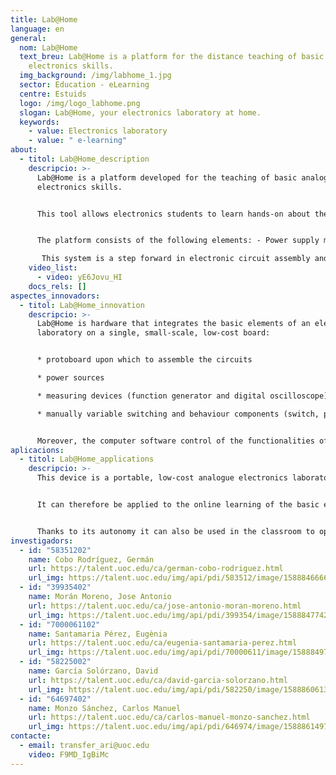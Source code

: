 ```yaml
---
title: Lab@Home
language: en
general:
  nom: Lab@Home
  text_breu: Lab@Home is a platform for the distance teaching of basic analogue
    electronics skills.
  img_background: /img/labhome_1.jpg
  sector: Education - eLearning
  centre: Estuids
  logo: /img/logo_labhome.png
  slogan: Lab@Home, your electronics laboratory at home.
  keywords:
    - value: Electronics laboratory
    - value: " e-learning"
about:
  - titol: Lab@Home_description
    descripcio: >-
      Lab@Home is a platform developed for the teaching of basic analogue
      electronics skills. 


      This tool allows electronics students to learn hands-on about the design and assembly of electronic circuits and the use of the signal generation devices found in an electronics laboratory. 


      The platform consists of the following elements: - Power supply module, with two switched-mode power supplies and numerous linear regulators, connected to the power supply. - A microcontroller, with two analogue input channels and an analogue output channel, with connection to the computer and the power supply module. - A memory connected to the microcontroller. - A signal generation module connected to the analogue output channel of the microcontroller and to the user module. - A signal capturing module connected to the two analogue input channels of the microcontroller and to the user module. - A user module with a breadboard to allow the user to assemble electronic circuits with connections to the signal capturing module, the signal generation module and the power supply module.

       This system is a step forward in electronic circuit assembly and measuring systems for academic use.
    video_list:
      - video: yE6Jovu_HI
    docs_rels: []
aspectes_innovadors:
  - titol: Lab@Home_innovation
    descripcio: >-
      Lab@Home is hardware that integrates the basic elements of an electronics
      laboratory on a single, small-scale, low-cost board: 


      * protoboard upon which to assemble the circuits 

      * power sources 

      * measuring devices (function generator and digital oscilloscope) 

      * manually variable switching and behaviour components (switch, push-button and multiturn potentiometer). 


      Moreover, the computer software control of the functionalities of the measuring devices included on the board is independent of the programming language or software platform to be used.
aplicacions:
  - titol: Lab@Home_applications
    descripcio: >-
      This device is a portable, low-cost analogue electronics laboratory. 


      It can therefore be applied to the online learning of the basic electronics competencies (design and assembly of electronic circuits, and the use of laboratory signal generation and measuring devices) normally acquired in classroom-based teaching. 


      Thanks to its autonomy it can also be used in the classroom to optimize laboratory practicals, as it enables teaching to be adapted to the various paces at which students learn.
investigadors:
  - id: "58351202"
    name: Cobo Rodríguez, Germán
    url: https://talent.uoc.edu/ca/german-cobo-rodriguez.html
    url_img: https://talent.uoc.edu/img/api/pdi/583512/image/1588846666246
  - id: "39935402"
    name: Morán Moreno, Jose Antonio
    url: https://talent.uoc.edu/ca/jose-antonio-moran-moreno.html
    url_img: https://talent.uoc.edu/img/api/pdi/399354/image/1588847742038
  - id: "7000061102"
    name: Santamaria Pérez, Eugènia
    url: https://talent.uoc.edu/ca/eugenia-santamaria-perez.html
    url_img: https://talent.uoc.edu/img/api/pdi/70000611/image/1588849761330
  - id: "58225002"
    name: García Solórzano, David
    url: https://talent.uoc.edu/ca/david-garcia-solorzano.html
    url_img: https://talent.uoc.edu/img/api/pdi/582250/image/1588860613822
  - id: "64697402"
    name: Monzo Sánchez, Carlos Manuel
    url: https://talent.uoc.edu/ca/carlos-manuel-monzo-sanchez.html
    url_img: https://talent.uoc.edu/img/api/pdi/646974/image/1588861497239
contacte:
  - email: transfer_ari@uoc.edu
    video: F9MD_IgBiMc
---
```

